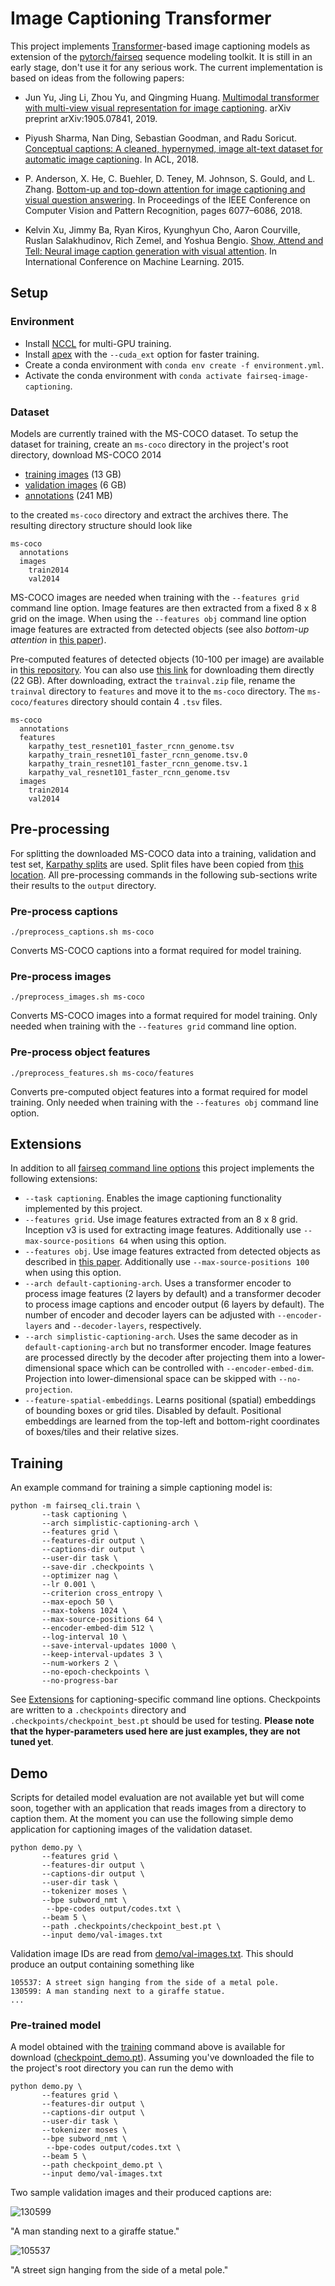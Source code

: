 # Image Captioning Transformer

This project implements [Transformer](https://arxiv.org/abs/1706.03762)\-based image captioning models as extension of 
the [pytorch/fairseq](https://github.com/pytorch/fairseq) sequence modeling toolkit. It is still in an early stage, 
don't use it for any serious work. The current implementation is based on ideas from the following papers:

- Jun Yu, Jing Li, Zhou Yu, and Qingming Huang. [Multimodal transformer with multi-view visual
  representation for image captioning](https://arxiv.org/abs/1905.07841). arXiv preprint arXiv:1905.07841, 2019.
  
- Piyush Sharma, Nan Ding, Sebastian Goodman, and Radu Soricut. [Conceptual captions: A cleaned, hypernymed, image 
  alt-text dataset for automatic image captioning](https://www.aclweb.org/anthology/P18-1238/). In ACL, 2018.

- P. Anderson, X. He, C. Buehler, D. Teney, M. Johnson, S. Gould, and L. Zhang. [Bottom-up and top-down
  attention for image captioning and visual question answering](https://arxiv.org/abs/1707.07998). 
  In Proceedings of the IEEE Conference on Computer Vision and Pattern Recognition, pages 6077–6086, 2018.
  
- Kelvin Xu, Jimmy Ba, Ryan Kiros, Kyunghyun Cho, Aaron Courville, Ruslan Salakhudinov, Rich Zemel, and Yoshua
  Bengio. [Show, Attend and Tell: Neural image caption generation with visual attention](https://arxiv.org/abs/1502.03044). 
  In International Conference on Machine Learning. 2015.
   
## Setup

### Environment

- Install [NCCL](https://github.com/NVIDIA/nccl) for multi-GPU training.
- Install [apex](https://github.com/NVIDIA/apex) with the `--cuda_ext` option for faster training.
- Create a conda environment with `conda env create -f environment.yml`.
- Activate the conda environment with `conda activate fairseq-image-captioning`.

### Dataset

Models are currently trained with the MS-COCO dataset. To setup the dataset for training, create an `ms-coco` directory 
in the project's root directory, download MS-COCO 2014

- [training images](http://images.cocodataset.org/zips/train2014.zip) (13 GB)
- [validation images](http://images.cocodataset.org/zips/val2014.zip) (6 GB)
- [annotations](http://images.cocodataset.org/annotations/annotations_trainval2014.zip) (241 MB)

to the created `ms-coco` directory and extract the archives there. The resulting directory structure should look like

```
ms-coco
  annotations
  images
    train2014
    val2014
```

MS-COCO images are needed when training with the `--features grid` command line option. Image features are then extracted
from a fixed 8 x 8 grid on the image. When using the `--features obj` command line option image features are extracted 
from detected objects (see also *bottom-up attention* in [this paper](https://arxiv.org/abs/1707.07998)).
 
Pre-computed features of detected objects (10-100 per image) are available in [this repository](https://github.com/peteanderson80/bottom-up-attention). 
You can also use [this link](https://imagecaption.blob.core.windows.net/imagecaption/trainval.zip) for downloading them 
directly (22 GB). After downloading, extract the `trainval.zip` file, rename the `trainval` directory to `features` and 
move it to the `ms-coco` directory. The `ms-coco/features` directory should contain 4 `.tsv` files.

```
ms-coco
  annotations
  features
    karpathy_test_resnet101_faster_rcnn_genome.tsv
    karpathy_train_resnet101_faster_rcnn_genome.tsv.0
    karpathy_train_resnet101_faster_rcnn_genome.tsv.1
    karpathy_val_resnet101_faster_rcnn_genome.tsv
  images
    train2014
    val2014
```

## Pre-processing

For splitting the downloaded MS-COCO data into a training, validation and test set, [Karpathy splits](splits) are used. 
Split files have been copied from [this location](https://github.com/peteanderson80/bottom-up-attention/tree/master/data/genome/coco_splits).
All pre-processing commands in the following sub-sections write their results to the `output` directory.  

### Pre-process captions

    ./preprocess_captions.sh ms-coco

Converts MS-COCO captions into a format required for model training. 

### Pre-process images

    ./preprocess_images.sh ms-coco

Converts MS-COCO images into a format required for model training. Only needed when training with the `--features grid`
command line option.

### Pre-process object features

    ./preprocess_features.sh ms-coco/features

Converts pre-computed object features into a format required for model training. Only needed when training with the 
`--features obj` command line option.

## Extensions

In addition to all [fairseq command line options](https://fairseq.readthedocs.io/en/latest/command_line_tools.html) this
project implements the following extensions:

- `--task captioning`. Enables the image captioning functionality implemented by this project. 
- `--features grid`. Use image features extracted from an 8 x 8 grid. Inception v3 is used for extracting image features. 
  Additionally use `--max-source-positions 64` when using this option. 
- `--features obj`. Use image features extracted from detected objects as described in [this paper](https://arxiv.org/abs/1707.07998).
  Additionally use `--max-source-positions 100` when using this option.
- `--arch default-captioning-arch`. Uses a transformer encoder to process image features (2 layers by default) and a 
  transformer decoder to process image captions and encoder output (6 layers by default). The number of encoder and 
  decoder layers can be adjusted with `--encoder-layers` and `--decoder-layers`, respectively.
- `--arch simplistic-captioning-arch`. Uses the same decoder as in `default-captioning-arch` but no transformer encoder.
  Image features are processed directly by the decoder after projecting them into a lower-dimensional space which can
  be controlled with `--encoder-embed-dim`. Projection into lower-dimensional space can be skipped with `--no-projection`.
- `--feature-spatial-embeddings`. Learns positional (spatial) embeddings of bounding boxes or grid tiles. Disabled by default. 
  Positional embeddings are learned from the top-left and bottom-right coordinates of boxes/tiles and their relative sizes.
  
## Training

An example command for training a simple captioning model is:  

```
python -m fairseq_cli.train \
       --task captioning \
       --arch simplistic-captioning-arch \
       --features grid \
       --features-dir output \
       --captions-dir output \
       --user-dir task \
       --save-dir .checkpoints \
       --optimizer nag \
       --lr 0.001 \
       --criterion cross_entropy \
       --max-epoch 50 \
       --max-tokens 1024 \
       --max-source-positions 64 \
       --encoder-embed-dim 512 \
       --log-interval 10 \
       --save-interval-updates 1000 \
       --keep-interval-updates 3 \
       --num-workers 2 \
       --no-epoch-checkpoints \
       --no-progress-bar
```

See [Extensions](#extensions) for captioning-specific command line options. Checkpoints are written to a `.checkpoints` 
directory and `.checkpoints/checkpoint_best.pt` should be used for testing. **Please note that the hyper-parameters used 
here are just examples, they are not tuned yet**. 

## Demo

Scripts for detailed model evaluation are not available yet but will come soon, together with an application that reads
images from a directory to caption them.  At the moment you can use the following simple demo application for captioning 
images of the validation dataset. 

```
python demo.py \
       --features grid \
       --features-dir output \
       --captions-dir output \
       --user-dir task \
       --tokenizer moses \
       --bpe subword_nmt \
        --bpe-codes output/codes.txt \
       --beam 5 \
       --path .checkpoints/checkpoint_best.pt \
       --input demo/val-images.txt
```



Validation image IDs are read from [demo/val-images.txt](demo/val-images.txt). This should produce an output containing 
something like 

```
105537: A street sign hanging from the side of a metal pole.
130599: A man standing next to a giraffe statue.
...
```

### Pre-trained model

A model obtained with the [training](#training) command above is available for download ([checkpoint_demo.pt](https://drive.google.com/open?id=1GWLenxZivitAcniSUXRcaC8N8b5_7two)).
Assuming you've downloaded the file to the project's root directory you can run the demo with 

```
python demo.py \
       --features grid \
       --features-dir output \
       --captions-dir output \
       --user-dir task \
       --tokenizer moses \
       --bpe subword_nmt \
        --bpe-codes output/codes.txt \
       --beam 5 \
       --path checkpoint_demo.pt \
       --input demo/val-images.txt
```

Two sample validation images and their produced captions are:

![130599](demo/COCO_val2014_000000130599.jpg)

"A man standing next to a giraffe statue."

![105537](demo/COCO_val2014_000000105537.jpg)

"A street sign hanging from the side of a metal pole."


